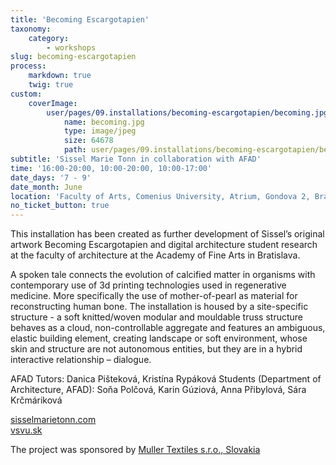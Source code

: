 ```yaml
---
title: 'Becoming Escargotapien'
taxonomy:
    category:
        - workshops
slug: becoming-escargotapien
process:
    markdown: true
    twig: true
custom:
    coverImage:
        user/pages/09.installations/becoming-escargotapien/becoming.jpg:
            name: becoming.jpg
            type: image/jpeg
            size: 64678
            path: user/pages/09.installations/becoming-escargotapien/becoming.jpg
subtitle: 'Sissel Marie Tonn in collaboration with AFAD'
time: '16:00-20:00, 10:00-20:00, 10:00-17:00'
date_days: '7 - 9'
date_month: June
location: 'Faculty of Arts, Comenius University, Atrium, Gondova 2, Bratislava'
no_ticket_button: true
---
```


This installation has been created as further development of Sissel’s original artwork Becoming Escargotapien and digital architecture student research at the faculty of architecture at the Academy of Fine Arts in Bratislava.
 
A spoken tale connects the evolution of calcified matter in organisms with contemporary use of 3d printing technologies used in regenerative medicine. More specifically the use of mother-of-pearl as material for reconstructing human bone. 
The installation is housed by a site-specific structure - a soft knitted/woven modular and mouldable truss structure behaves as a cloud, non-controllable aggregate and features an ambiguous, elastic building element, creating landscape or soft environment, whose skin and structure are not autonomous entities, but they are in a hybrid interactive relationship – dialogue.

AFAD Tutors: Danica Pišteková, Kristína Rypáková
Students (Department of Architecture, AFAD): Soňa Polčová, Karin Gúziová, Anna Přibylová, Sára Krčmáriková

[sisselmarietonn.com](https://www.sisselmarietonn.com)
<br>
[vsvu.sk](https://www.vsvu.sk/en/)

The project was sponsored by [Muller Textiles s.r.o., Slovakia](https://www.mullertextiles.com/en/)




